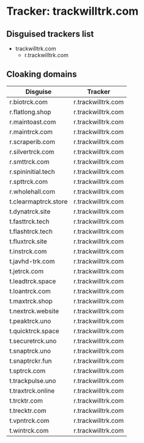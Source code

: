 # Tracker: trackwilltrk.com

## Disguised trackers list

* trackwilltrk.com
    * r.trackwilltrk.com

## Cloaking domains

| Disguise | Tracker |
| ---- | ---- |
| r.biotrck.com | r.trackwilltrk.com |
| r.flatlong.shop | r.trackwilltrk.com |
| r.maintoast.com | r.trackwilltrk.com |
| r.maintrck.com | r.trackwilltrk.com |
| r.scraperib.com | r.trackwilltrk.com |
| r.silvertrck.com | r.trackwilltrk.com |
| r.smttrck.com | r.trackwilltrk.com |
| r.spininitial.tech | r.trackwilltrk.com |
| r.spttrck.com | r.trackwilltrk.com |
| r.wholehall.com | r.trackwilltrk.com |
| t.clearmaptrck.store | r.trackwilltrk.com |
| t.dynatrck.site | r.trackwilltrk.com |
| t.fasttrck.tech | r.trackwilltrk.com |
| t.flashtrck.tech | r.trackwilltrk.com |
| t.fluxtrck.site | r.trackwilltrk.com |
| t.instrck.com | r.trackwilltrk.com |
| t.javhd-trk.com | r.trackwilltrk.com |
| t.jetrck.com | r.trackwilltrk.com |
| t.leadtrck.space | r.trackwilltrk.com |
| t.loantrck.com | r.trackwilltrk.com |
| t.maxtrck.shop | r.trackwilltrk.com |
| t.nextrck.website | r.trackwilltrk.com |
| t.peaktrck.uno | r.trackwilltrk.com |
| t.quicktrck.space | r.trackwilltrk.com |
| t.securetrck.uno | r.trackwilltrk.com |
| t.snaptrck.uno | r.trackwilltrk.com |
| t.snaptrckr.fun | r.trackwilltrk.com |
| t.sptrck.com | r.trackwilltrk.com |
| t.trackpulse.uno | r.trackwilltrk.com |
| t.traxtrck.online | r.trackwilltrk.com |
| t.trcktr.com | r.trackwilltrk.com |
| t.trecktr.com | r.trackwilltrk.com |
| t.vpntrck.com | r.trackwilltrk.com |
| t.wintrck.com | r.trackwilltrk.com |